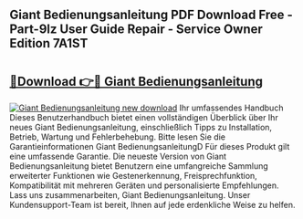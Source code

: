 ## Giant Bedienungsanleitung PDF Download Free - Part-9lz User Guide Repair - Service Owner Edition 7A1ST

# <h2><a href="http://df4jg9.blite.top/?on=Giant+Bedienungsanleitung">🔗Download 👉🔴 Giant Bedienungsanleitung</a></h2>

[![Giant Bedienungsanleitung new download](https://i.imgur.com/lujVjoI.png)](http://df4jg9.blite.top/?on=Giant+Bedienungsanleitung)
Ihr umfassendes Handbuch Dieses Benutzerhandbuch bietet einen vollständigen Überblick über Ihr neues Giant Bedienungsanleitung, einschließlich Tipps zu Installation, Betrieb, Wartung und Fehlerbehebung. Bitte lesen Sie die Garantieinformationen Giant BedienungsanleitungD Für dieses Produkt gilt eine umfassende Garantie. Die neueste Version von Giant Bedienungsanleitung bietet Benutzern eine umfangreiche Sammlung erweiterter Funktionen wie Gestenerkennung, Freisprechfunktion, Kompatibilität mit mehreren Geräten und personalisierte Empfehlungen. Lass uns zusammenarbeiten, Giant Bedienungsanleitung. Unser Kundensupport-Team ist bereit, Ihnen auf jede erdenkliche Weise zu helfen.
